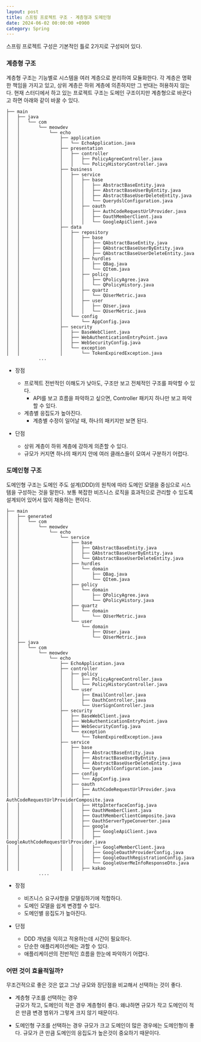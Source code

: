 ```yaml
---
layout: post
title: 스프링 프로젝트 구조 - 계층형과 도메인형
date: 2024-06-02 00:00:00 +0900
category: Spring
---
```


스프링 프로젝트 구성은 기본적인 틀로 2가지로 구성되어 있다.

### 계층형 구조

계층형 구조는 기능별로 시스템을 여러 계층으로 분리하여 모듈화한다. 각 계층은 명확한 책임을 가지고 있고, 상위 계층은 하위 계층에 의존하지만 그 반대는 허용하지 않는다. 현재 스터디에서 하고 있는 프로젝트 구조는 도메인 구조이지만 계층형으로 바꾼다고 하면 아래와 같이 바꿀 수 있다.

```
├── main
│   ├── java
│   │   └── com
│   │       └── meowdev
│   │           └── echo
│   │               ├── application
│   │               │   └── EchoApplication.java
│   │               ├── presentation
│   │               │   ├── controller
│   │               │   │   ├── PolicyAgreeController.java
│   │               │   │   └── PolicyHistoryController.java
│   │               ├── business
│   │               │   ├── service
│   │               │   │   ├── base
│   │               │   │   │   ├── AbstractBaseEntity.java
│   │               │   │   │   ├── AbstractBaseUserByEntity.java
│   │               │   │   │   ├── AbstractBaseUserDeleteEntity.java
│   │               │   │   │   └── QuerydslConfiguration.java
│   │               │   │   ├── oauth
│   │               │   │   │   ├── AuthCodeRequestUrlProvider.java
│   │               │   │   │   ├── OauthMemberClient.java
│   │               │   │   │   └── GoogleApiClient.java
│   │               ├── data
│   │               │   ├── repository
│   │               │   │   ├── base
│   │               │   │   │   ├── QAbstractBaseEntity.java
│   │               │   │   │   ├── QAbstractBaseUserByEntity.java
│   │               │   │   │   ├── QAbstractBaseUserDeleteEntity.java
│   │               │   │   ├── hurdles
│   │               │   │   │   ├── QBag.java
│   │               │   │   │   └── QItem.java
│   │               │   │   ├── policy
│   │               │   │   │   ├── QPolicyAgree.java
│   │               │   │   │   └── QPolicyHistory.java
│   │               │   │   ├── quartz
│   │               │   │   │   └── QUserMetric.java
│   │               │   │   ├── user
│   │               │   │   │   ├── QUser.java
│   │               │   │   │   └── QUserMetric.java
│   │               │   └── config
│   │               │       └── AppConfig.java
│   │               ├── security
│   │               │   ├── BaseWebClient.java
│   │               │   ├── WebAuthenticationEntryPoint.java
│   │               │   ├── WebSecurityConfig.java
│   │               │   └── exception
│   │               │       └── TokenExpiredException.java
            ...
```

- 장점

  - 프로젝트 전반적인 이해도가 낮아도, 구조만 보고 전체적인 구조를 파악할 수 있다.
    - API를 보고 흐름을 파악하고 싶으면, Controller 패키지 하나만 보고 파악할 수 있다.
  - 계층별 응집도가 높아진다.
    - 계층별 수정이 일어날 때, 하나의 패키지만 보면 된다.

- 단점
  - 상위 계층이 하위 계층에 강하게 의존할 수 있다.
  - 규모가 커지면 하나의 패키지 안에 여러 클래스들이 모여서 구분하기 어렵다.

### 도메인형 구조

도메인형 구조는 도메인 주도 설계(DDD)의 원칙에 따라 도메인 모델을 중심으로 시스템을 구성하는 것을 말한다. 보통 복잡한 비즈니스 로직을 효과적으로 관리할 수 있도록 설계되어 있어서 많이 채용하는 편이다.

```
├── main
│   ├── generated
│   │   └── com
│   │       └── meowdev
│   │           └── echo
│   │               └── service
│   │                   ├── base
│   │                   │   ├── QAbstractBaseEntity.java
│   │                   │   ├── QAbstractBaseUserByEntity.java
│   │                   │   └── QAbstractBaseUserDeleteEntity.java
│   │                   ├── hurdles
│   │                   │   └── domain
│   │                   │       ├── QBag.java
│   │                   │       └── QItem.java
│   │                   ├── policy
│   │                   │   └── domain
│   │                   │       ├── QPolicyAgree.java
│   │                   │       └── QPolicyHistory.java
│   │                   ├── quartz
│   │                   │   └── domain
│   │                   │       └── QUserMetric.java
│   │                   └── user
│   │                       └── domain
│   │                           ├── QUser.java
│   │                           └── QUserMetric.java
│   ├── java
│   │   └── com
│   │       └── meowdev
│   │           └── echo
│   │               ├── EchoApplication.java
│   │               ├── controller
│   │               │   ├── policy
│   │               │   │   ├── PolicyAgreeController.java
│   │               │   │   └── PolicyHistoryController.java
│   │               │   └── user
│   │               │       ├── EmailController.java
│   │               │       ├── OauthController.java
│   │               │       └── UserSignController.java
│   │               ├── security
│   │               │   ├── BaseWebClient.java
│   │               │   ├── WebAuthenticationEntryPoint.java
│   │               │   ├── WebSecurityConfig.java
│   │               │   └── exception
│   │               │       └── TokenExpiredException.java
│   │               ├── service
│   │               │   ├── base
│   │               │   │   ├── AbstractBaseEntity.java
│   │               │   │   ├── AbstractBaseUserByEntity.java
│   │               │   │   ├── AbstractBaseUserDeleteEntity.java
│   │               │   │   └── QuerydslConfiguration.java
│   │               │   ├── config
│   │               │   │   └── AppConfig.java
│   │               │   ├── oauth
│   │               │   │   ├── AuthCodeRequestUrlProvider.java
│   │               │   │   ├── AuthCodeRequestUrlProviderComposite.java
│   │               │   │   ├── HttpInterfaceConfig.java
│   │               │   │   ├── OauthMemberClient.java
│   │               │   │   ├── OauthMemberClientComposite.java
│   │               │   │   ├── OauthServerTypeConverter.java
│   │               │   │   ├── google
│   │               │   │   │   ├── GoogleApiClient.java
│   │               │   │   │   ├── GoogleAuthCodeRequestUrlProvider.java
│   │               │   │   │   ├── GoogleMemberClient.java
│   │               │   │   │   ├── GoogleOauthProviderConfig.java
│   │               │   │   │   ├── GoogleOauthRegistrationConfig.java
│   │               │   │   │   └── GoogleUserMeInfoResponseDto.java
│   │               │   │   ├── kakao
            ....
```

- 장점

  - 비즈니스 요구사항을 모델링하기에 적합하다.
  - 도메인 모델을 쉽게 변경할 수 있다.
  - 도메인별 응집도가 높아진다.

- 단점
  - DDD 개념을 익히고 적용하는데 시간이 필요하다.
  - 단순한 애플리케이션에는 과할 수 있다.
  - 애플리케이션의 전반적인 흐름을 한눈에 파악하기 어렵다.

### 어떤 것이 효율적일까?

무조건적으로 좋은 것은 없고 그냥 규모와 장단점을 비교해서 선택하는 것이 좋다.

- 계층형 구조를 선택하는 경우  
  규모가 작고, 도메인이 적은 경우 계층형이 좋다. 왜냐하면 규모가 작고 도메인이 적은 만큼 변경 범위가 그렇게 크지 않기 때문이다.

- 도메인형 구조를 선택하는 경우
  규모가 크고 도메인이 많은 경우에는 도메인형이 좋다. 규모가 큰 만큼 도메인의 응집도가 높은것이 중요하기 때문이다.
